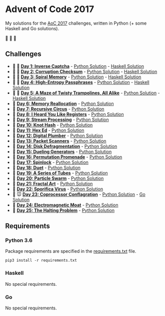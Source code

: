 # Advent of Code 2017

My solutions for the [AoC 2017](http://adventofcode.com/2017) challenges, written in Python (+ some Haskell and Go solutions).

:christmas_tree: :christmas_tree: :christmas_tree:

## Challenges

- :snake: :trident: **[Day 1: Inverse Captcha](http://adventofcode.com/2017/day/1)** - [Python Solution](src/day1.py) - [Haskell Solution](src/day1.hs)
- :snake: :trident: **[Day 2: Corruption Checksum](http://adventofcode.com/2017/day/2)** - [Python Solution](src/day2.py) - [Haskell Solution](src/day2.hs)
- :snake: :trident: **[Day 3: Spiral Memory](http://adventofcode.com/2017/day/3)** - [Python Solution](src/day3.py) - [Haskell Solution](src/day3.hs)
- :snake: :trident: **[Day 4: High-Entropy Passphrases](http://adventofcode.com/2017/day/4)** - [Python Solution](src/day4.py) - [Haskell Solution](src/day4.hs)
- :snake: :trident: **[Day 5: A Maze of Twisty Trampolines, All Alike](http://adventofcode.com/2017/day/5)** - [Python Solution](src/day5.py) - [Haskell Solution](src/day5.hs)
- :snake: **[Day 6: Memory Reallocation](http://adventofcode.com/2017/day/6)** - [Python Solution](src/day6.py)
- :snake: **[Day 7: Recursive Circus](http://adventofcode.com/2017/day/7)** - [Python Solution](src/day7.py)
- :snake: **[Day 8: I Heard You Like Registers](http://adventofcode.com/2017/day/8)** - [Python Solution](src/day8.py)
- :snake: **[Day 9: Stream Processing](http://adventofcode.com/2017/day/9)** - [Python Solution](src/day9.py)
- :snake: **[Day 10: Knot Hash](http://adventofcode.com/2017/day/10)** - [Python Solution](src/day10.py)
- :snake: **[Day 11: Hex Ed](http://adventofcode.com/2017/day/11)** - [Python Solution](src/day11.py)
- :snake: **[Day 12: Digital Plumber](http://adventofcode.com/2017/day/12)** - [Python Solution](src/day12.py)
- :snake: **[Day 13: Packet Scanners](http://adventofcode.com/2017/day/13)** - [Python Solution](src/day13.py)
- :snake: **[Day 14: Disk Defragmentation](http://adventofcode.com/2017/day/14)** - [Python Solution](src/day14.py)
- :snake: **[Day 15: Dueling Generators](http://adventofcode.com/2017/day/15)** - [Python Solution](src/day15.py)
- :snake: **[Day 16: Permutation Promenade](http://adventofcode.com/2017/day/16)** - [Python Solution](src/day16.py)
- :snake: **[Day 17: Spinlock](http://adventofcode.com/2017/day/17)** - [Python Solution](src/day17.py)
- :snake: **[Day 18: Duet](http://adventofcode.com/2017/day/18)** - [Python Solution](src/day18.py)
- :snake: **[Day 19: A Series of Tubes](http://adventofcode.com/2017/day/19)** - [Python Solution](src/day19.py)
- :snake: **[Day 20: Particle Swarm](http://adventofcode.com/2017/day/20)** - [Python Solution](src/day20.py)
- :snake: **[Day 21: Fractal Art](http://adventofcode.com/2017/day/21)** - [Python Solution](src/day21.py)
- :snake: **[Day 22: Sporifica Virus](http://adventofcode.com/2017/day/22)** - [Python Solution](src/day22.py)
- :snake: :mouse: **[Day 23: Coprocessor Conflagration](http://adventofcode.com/2017/day/23)** - [Python Solution](src/day23.py) - [Go Solution](src/day23.go)
- :snake: **[Day 24: Electromagnetic Moat](http://adventofcode.com/2017/day/24)** - [Python Solution](src/day24.py)
- :snake: **[Day 25: The Halting Problem](http://adventofcode.com/2017/day/25)** - [Python Solution](src/day25.py)

## Requirements

### Python 3.6

Package requirements are specified in the [requirements.txt](requirements.txt) file.

```
pip3 install -r requirements.txt
```

### Haskell

No special requirements.

### Go

No special requirements.
